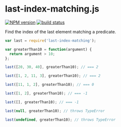 last-index-matching.js
======================

[![NPM version](https://img.shields.io/npm/v/last-index-matching.svg)](https://www.npmjs.com/package/last-index-matching)
[![build status](https://img.shields.io/travis/kemitchell/last-index-matching.js.svg)](http://travis-ci.org/kemitchell/last-index-matching.js)

Find the index of the last element matching a predicate.

```javascript
var last = require('last-index-matching');

var greaterThan10 = function(argument) {
  return argument > 10;
};

last([20, 30, 40], greaterThan10); // === 2

last([1, 2, 11, 3], greaterThan10); // === 2

last([11, 1, 2], greaterThan10); // === 0

last([1, 2], greaterThan10); // === -1

last([], greaterThan10); // === -1

last(null, greaterThan10); // throws TypeError

last(undefined, greaterThan10); // throws TypeError
```

